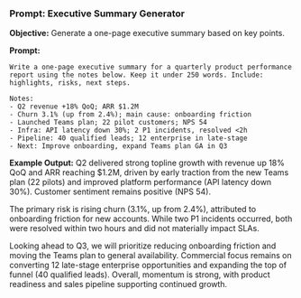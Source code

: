 ### **Prompt: Executive Summary Generator**

**Objective:** Generate a one-page executive summary based on key points.

**Prompt:**
```
Write a one-page executive summary for a quarterly product performance report using the notes below. Keep it under 250 words. Include: highlights, risks, next steps.

Notes:
- Q2 revenue +18% QoQ; ARR $1.2M
- Churn 3.1% (up from 2.4%); main cause: onboarding friction
- Launched Teams plan; 22 pilot customers; NPS 54
- Infra: API latency down 30%; 2 P1 incidents, resolved <2h
- Pipeline: 40 qualified leads; 12 enterprise in late-stage
- Next: Improve onboarding, expand Teams plan GA in Q3
```

**Example Output:**
Q2 delivered strong topline growth with revenue up 18% QoQ and ARR reaching $1.2M, driven by early traction from the new Teams plan (22 pilots) and improved platform performance (API latency down 30%). Customer sentiment remains positive (NPS 54).

The primary risk is rising churn (3.1%, up from 2.4%), attributed to onboarding friction for new accounts. While two P1 incidents occurred, both were resolved within two hours and did not materially impact SLAs.

Looking ahead to Q3, we will prioritize reducing onboarding friction and moving the Teams plan to general availability. Commercial focus remains on converting 12 late-stage enterprise opportunities and expanding the top of funnel (40 qualified leads). Overall, momentum is strong, with product readiness and sales pipeline supporting continued growth.
